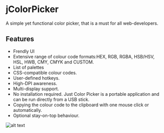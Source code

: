 # jColorPicker
A simple yet functional color picker, that is a must for all web-developers.

## Features
- Frendly UI
- Extensive range of colour code formats:HEX, RGB, RGBA, HSB/HSV, HSL, HWB, CMY, CMYK and CUSTOM.
- List of palettes
- CSS-compatible colour codes.
- User-defined hotkeys.
- High-DPI awareness.
- Multi-display support.
- No installation required. Just Color Picker is a portable application and can be run directly from a USB stick.
- Copying the colour code to the clipboard with one mouse click or automatically.
- Optional stay-on-top behaviour.
	
![alt text](https://i.postimg.cc/X7M3vVYF/j-pick1.png)
